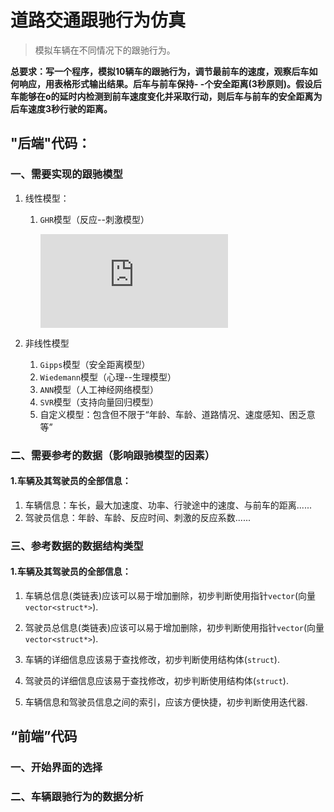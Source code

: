 # 道路交通跟驰行为仿真

> 模拟车辆在不同情况下的跟驰行为。

**总要求：写一个程序，模拟10辆车的跟驰行为，调节最前车的速度，观察后车如何响应，用表格形式输出结果。后车与前车保持- -个安全距离(3秒原则)。假设后车能够在o的延时内检测到前车速度变化并采取行动，则后车与前车的安全距离为后车速度3秒行驶的距离。**

## "后端"代码：

### 一、需要实现的跟驰模型

1. 线性模型：
   1. `GHR`模型（反应--刺激模型）

      ![](https://pics.images.ac.cn/image/5eca6a5850e42.html)

2. 非线性模型
   1. `Gipps`模型（安全距离模型）
   2. `Wiedemann`模型（心理--生理模型）
   3. `ANN`模型（人工神经网络模型）
   4. `SVR`模型（支持向量回归模型）
   5. 自定义模型：包含但不限于“年龄、车龄、道路情况、速度感知、困乏意等”

### 二、需要参考的数据（影响跟驰模型的因素）

#### 1.车辆及其驾驶员的全部信息：
1. 车辆信息：车长，最大加速度、功率、行驶途中的速度、与前车的距离......
2. 驾驶员信息：年龄、车龄、反应时间、刺激的反应系数......


### 三、参考数据的数据结构类型

#### 1.车辆及其驾驶员的全部信息：

1. 车辆总信息(类链表)应该可以易于增加删除，初步判断使用指针`vector`(向量`vector<struct*>`).

2. 驾驶员总信息(类链表)应该可以易于增加删除，初步判断使用指针`vector`(向量`vector<struct*>`).

3. 车辆的详细信息应该易于查找修改，初步判断使用结构体(`struct`).

4. 驾驶员的详细信息应该易于查找修改，初步判断使用结构体(`struct`).

5. 车辆信息和驾驶员信息之间的索引，应该方便快捷，初步判断使用迭代器.

   


## “前端”代码

### 一、开始界面的选择

### 二、车辆跟驰行为的数据分析

